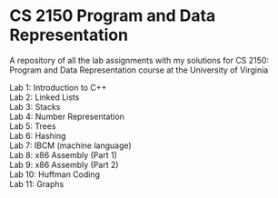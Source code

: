 # CS 2150 Program and Data Representation
A repository of all the lab assignments with my solutions for CS 2150: Program and Data Representation course at the University of Virginia 

Lab 1: Introduction to C++  
Lab 2: Linked Lists  
Lab 3: Stacks  
Lab 4: Number Representation  
Lab 5: Trees  
Lab 6: Hashing  
Lab 7: IBCM (machine language)  
Lab 8: x86 Assembly (Part 1)  
Lab 9: x86 Assembly (Part 2)  
Lab 10: Huffman Coding  
Lab 11: Graphs  